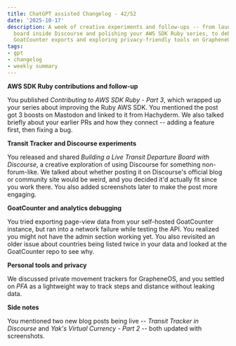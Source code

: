 ```yaml
---
title: ChatGPT assisted Changelog - 42/52
date: '2025-10-17'
description: A week of creative experiments and follow-ups -- from launching a live transit
  board inside Discourse and polishing your AWS SDK Ruby series, to debugging
  GoatCounter exports and exploring privacy-friendly tools on GrapheneOS.
tags:
- gpt
- changelog
- weekly summary
---
```


**AWS SDK Ruby contributions and follow-up**

You published *Contributing to AWS SDK Ruby - Part 3*, which wrapped up your series
about improving the Ruby AWS SDK. You mentioned the post got 3 boosts on Mastodon
and linked to it from Hachyderm. We also talked briefly about your earlier PRs and
how they connect -- adding a feature first, then fixing a bug.

**Transit Tracker and Discourse experiments**

You released and shared *Building a Live Transit Departure Board with Discourse*,
a creative exploration of using Discourse for something non-forum-like. We talked
about whether posting it on Discourse's official blog or community site would be
weird, and you decided it'd actually fit since you work there. You also added
screenshots later to make the post more engaging.

**GoatCounter and analytics debugging**

You tried exporting page-view data from your self-hosted GoatCounter instance, but
ran into a network failure while testing the API. You realized you might not have
the admin section working yet. You also revisited an older issue about countries
being listed twice in your data and looked at the GoatCounter repo to see why.

**Personal tools and privacy**

We discussed private movement trackers for GrapheneOS, and you settled on *PFA* as
a lightweight way to track steps and distance without leaking data.

**Side notes**

You mentioned two new blog posts being live -- *Transit Tracker in Discourse* and
*Yak's Virtual Currency - Part 2* -- both updated with screenshots.
